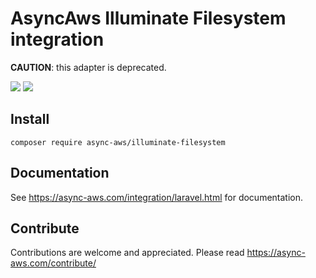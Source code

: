 # AsyncAws Illuminate Filesystem integration

**CAUTION**: this adapter is deprecated.

![](https://github.com/async-aws/illuminate-filesystem/workflows/Tests/badge.svg?branch=master)
![](https://github.com/async-aws/illuminate-filesystem/workflows/BC%20Check/badge.svg?branch=master)

## Install

```cli
composer require async-aws/illuminate-filesystem
```

## Documentation

See https://async-aws.com/integration/laravel.html for documentation.

## Contribute

Contributions are welcome and appreciated. Please read https://async-aws.com/contribute/
